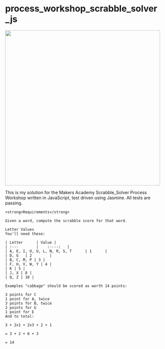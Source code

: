 # process_workshop_scrabble_solver_js

<img src="https://user-images.githubusercontent.com/75075773/116895365-0907a800-ac2b-11eb-9188-046e9dde653d.jpg" width="500"/>

This is my solution for the Makers Academy Scrabble_Solver Process Workshop written in JavaScript, test driven using Jasmine. All tests are passing.

```
<strong>Requirements</strong>

Given a word, compute the scrabble score for that word.

Letter Values
You'll need these:

| Letter      | Value | 
| :---        |    :----:   |       
| A, E, I, O, U, L, N, R, S, T      | 1      | 
| D, G   | 2        | 
| B, C, M, P | 3 |
| F, H, V, W, Y | 4 |
| K | 5 |
| J, X | 8 |
| Q, Z | 10 |

Examples "cabbage" should be scored as worth 14 points:

3 points for C
1 point for A, twice
3 points for B, twice
2 points for G
1 point for E
And to total:

3 + 2x1 + 2x3 + 2 + 1

= 3 + 2 + 6 + 3

= 14

```
